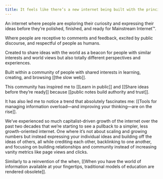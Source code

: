```yaml
---
title: It feels like there’s a new internet being built with the principle of the early days—sharing and connecting knowledge—but with the wisdom of today, accumulated over decades of improving technology’s capabilities
---
```

An internet where people are exploring their curiosity and expressing their ideas before they’re polished, finished, and ready for Mainstream Internet™.

Where people are receptive to comments and feedback, excited by public discourse, and respectful of people as humans.

Created to share ideas with the world as a beacon for people with similar interests and world views but also totally different perspectives and experiences.

Built within a community of people with shared interests in learning, creating, and browsing [[the slow web]].

This community has inspired me to [[Learn in public]] and [[Share ideas before they’re ready]] because [[public notes build authority and trust]].

It has also led me to notice a trend that absolutely fascinates me: [[Tools for managing information overload—and improving your thinking—are on the rise]].

We’ve experienced so much capitalist-driven growth of the internet over the past two decades that we’re starting to see a pullback to a simpler, less growth-oriented internet. One where it’s not about scaling and growing numbers but instead expressing your individual ideas and building off the ideas of others, all while crediting each other, backlinking to one another, and focusing on building relationships and community instead of increasing vanity metrics like page views and clicks.

Similarly to a reinvention of the when, [[When you have the world of information available at your fingertips, traditional models of education are rendered obsolete]].